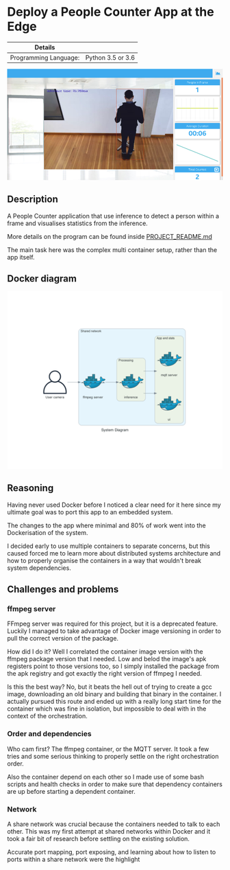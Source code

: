 # Deploy a People Counter App at the Edge

| Details               |                   |
| --------------------- | ----------------- |
| Programming Language: | Python 3.5 or 3.6 |

![people-counter-python](./docs/images/people-counter-image.png)

## Description

A People Counter application that use inference to detect a person within a frame and visualises statistics from the inference.

More details on the program can be found inside [PROJECT_README.md](./PROJECT_README.md)

The main task here was the complex multi container setup, rather than the app itself.

## Docker diagram

![docker diagram](./docs/diagrams/system_diagram.png)

## Reasoning

Having never used Docker before I noticed a clear need for it here since my ultimate goal was to port this app to an embedded system.

The changes to the app where minimal and 80% of work went into the Dockerisation of the system.

I decided early to use multiple containers to separate concerns, but this caused forced me to learn more about distributed systems architecture and how to properly organise the containers in a way that wouldn't break system dependencies.

## Challenges and problems

### ffmpeg server

FFmpeg server was required for this project, but it is a deprecated feature. Luckily I managed to take advantage of Docker image versioning in order to pull the correct version of the package.

How did I do it? Well I correlated the container image version with the ffmpeg package version that I needed. Low and belod the image's apk registers point to those versions too, so I simply installed the package from the apk registry and got exactly the right version of ffmpeg I needed.

Is this the best way? No, but it beats the hell out of trying to create a gcc image, downloading an old binary and building that binary in the container. I actually pursued this route and ended up with a really long start time for the container which was fine in isolation, but impossible to deal with in the context of the orchestration.

### Order and dependencies

Who cam first? The ffmpeg container, or the MQTT server. It took a few tries and some serious thinking to properly settle on the right orchestration order.

Also the container depend on each other so I made use of some bash scripts and health checks in order to make sure that dependency containers are up before starting a dependent container.

### Network

A share network was crucial because the containers needed to talk to each other. This was my first attempt at shared networks within Docker and it took a fair bit of research before settling on the existing solution.

Accurate port mapping, port exposing, and learning about how to listen to ports within a share network were the highlight